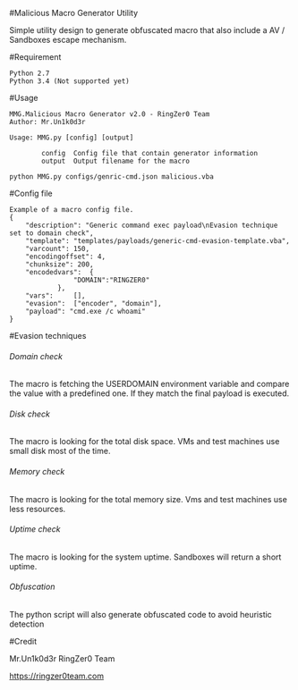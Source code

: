 #Malicious Macro Generator Utility

Simple utility design to generate obfuscated macro that also include a AV / Sandboxes escape mechanism.

#Requirement
```
Python 2.7
Python 3.4 (Not supported yet)
```

#Usage
```
MMG.Malicious Macro Generator v2.0 - RingZer0 Team
Author: Mr.Un1k0d3r 

Usage: MMG.py [config] [output]

        config  Config file that contain generator information
        output  Output filename for the macro
        
python MMG.py configs/genric-cmd.json malicious.vba
```

#Config file
```
Example of a macro config file.
{
	"description": "Generic command exec payload\nEvasion technique set to domain check",
	"template": "templates/payloads/generic-cmd-evasion-template.vba",
	"varcount": 150,
	"encodingoffset": 4,
	"chunksize": 200,
	"encodedvars": 	{
				"DOMAIN":"RINGZER0"
			},
	"vars": 	[],
	"evasion": 	["encoder", "domain"],
	"payload": "cmd.exe /c whoami"
}
```

#Evasion techniques

###### Domain check

The macro is fetching the USERDOMAIN environment variable and compare the value with a predefined one. If they match the final payload is executed.

###### Disk check

The macro is looking for the total disk space. VMs and test machines use small disk most of the time. 

###### Memory check

The macro is looking for the total memory size. Vms and test machines use less resources.

######  Uptime check

The macro is looking for the system uptime. Sandboxes will return a short uptime.

###### Obfuscation 

The python script will also generate obfuscated code to avoid heuristic detection


#Credit

Mr.Un1k0d3r RingZer0 Team

https://ringzer0team.com
